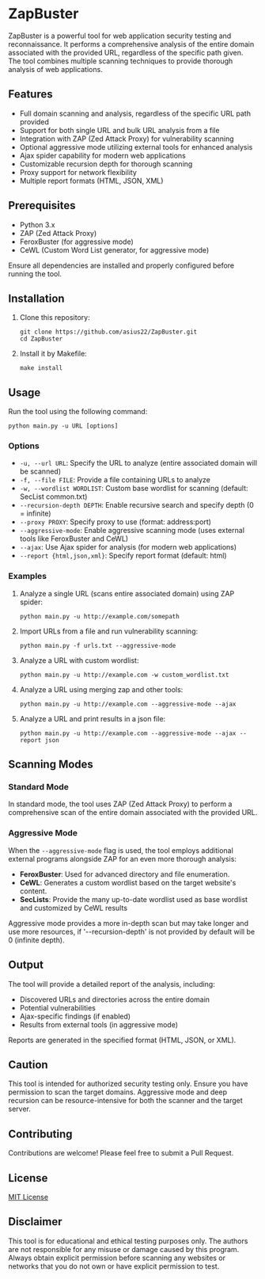 # ZapBuster

ZapBuster is a powerful tool for web application security testing and reconnaissance. It performs a comprehensive analysis of the entire domain associated with the provided URL, regardless of the specific path given. The tool combines multiple scanning techniques to provide thorough analysis of web applications.

## Features

- Full domain scanning and analysis, regardless of the specific URL path provided
- Support for both single URL and bulk URL analysis from a file
- Integration with ZAP (Zed Attack Proxy) for vulnerability scanning
- Optional aggressive mode utilizing external tools for enhanced analysis
- Ajax spider capability for modern web applications
- Customizable recursion depth for thorough scanning
- Proxy support for network flexibility
- Multiple report formats (HTML, JSON, XML)

## Prerequisites

- Python 3.x
- ZAP (Zed Attack Proxy)
- FeroxBuster (for aggressive mode)
- CeWL (Custom Word List generator, for aggressive mode)

Ensure all dependencies are installed and properly configured before running the tool.

## Installation

1. Clone this repository:
   ```
   git clone https://github.com/asius22/ZapBuster.git
   cd ZapBuster
   ```

2. Install it by Makefile:
   ```
   make install
   ```

## Usage

Run the tool using the following command:

```
python main.py -u URL [options]
```

### Options

- `-u, --url URL`: Specify the URL to analyze (entire associated domain will be scanned)
- `-f, --file FILE`: Provide a file containing URLs to analyze
- `-w, --wordlist WORDLIST`: Custom base wordlist for scanning (default: SecList common.txt)
- `--recursion-depth DEPTH`: Enable recursive search and specify depth (0 = infinite)
- `--proxy PROXY`: Specify proxy to use (format: address:port)
- `--aggressive-mode`: Enable aggressive scanning mode (uses external tools like FeroxBuster and CeWL)
- `--ajax`: Use Ajax spider for analysis (for modern web applications)
- `--report {html,json,xml}`: Specify report format (default: html)

### Examples

1. Analyze a single URL (scans entire associated domain) using ZAP spider:
   ```
   python main.py -u http://example.com/somepath
   ```

2. Import URLs from a file and run vulnerability scanning:
   ```
   python main.py -f urls.txt --aggressive-mode
   ```

3. Analyze a URL with custom wordlist:
   ```
   python main.py -u http://example.com -w custom_wordlist.txt 
   ```

4. Analyze a URL using merging zap and other tools:
   ```
   python main.py -u http://example.com --aggressive-mode --ajax 
   ```

5. Analyze a URL and print results in a json file:
   ```
   python main.py -u http://example.com --aggressive-mode --ajax --report json
   ```

## Scanning Modes

### Standard Mode
In standard mode, the tool uses ZAP (Zed Attack Proxy) to perform a comprehensive scan of the entire domain associated with the provided URL.

### Aggressive Mode
When the `--aggressive-mode` flag is used, the tool employs additional external programs alongside ZAP for an even more thorough analysis:

- **FeroxBuster**: Used for advanced directory and file enumeration.
- **CeWL**: Generates a custom wordlist based on the target website's content.
- **SecLists**: Provide the many up-to-date wordlist used as base wordlist and customized by CeWL results

Aggressive mode provides a more in-depth scan but may take longer and use more resources, if '--recursion-depth' is not provided by default will be 0 (infinite depth).

## Output

The tool will provide a detailed report of the analysis, including:
- Discovered URLs and directories across the entire domain
- Potential vulnerabilities
- Ajax-specific findings (if enabled)
- Results from external tools (in aggressive mode)

Reports are generated in the specified format (HTML, JSON, or XML).

## Caution

This tool is intended for authorized security testing only. Ensure you have permission to scan the target domains. Aggressive mode and deep recursion can be resource-intensive for both the scanner and the target server.

## Contributing

Contributions are welcome! Please feel free to submit a Pull Request.

## License

[MIT License](LICENSE)

## Disclaimer

This tool is for educational and ethical testing purposes only. The authors are not responsible for any misuse or damage caused by this program. Always obtain explicit permission before scanning any websites or networks that you do not own or have explicit permission to test.
